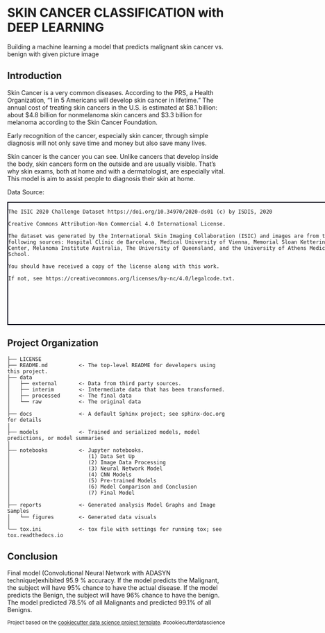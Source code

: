 SKIN CANCER CLASSIFICATION with DEEP LEARNING
==============================

Building a machine learning a model that predicts malignant skin cancer vs. benign with given picture image

Introduction
------------
Skin Cancer is a very common diseases. According to the PRS, a Health Organization, “1 in 5 Americans will develop skin cancer in lifetime.” The annual cost of treating skin cancers in the U.S. is estimated at $8.1 billion: about $4.8 billion for nonmelanoma skin cancers and $3.3 billion for melanoma according to the Skin Cancer Foundation.

Early recognition of the cancer, especially skin cancer, through simple diagnosis will not only save time and money but also save many lives.

Skin cancer is the cancer you can see. Unlike cancers that develop inside the body, skin cancers form on the outside and are usually visible. That’s why skin exams, both at home and with a dermatologist, are especially vital. This model is aim to assist people to diagnosis their skin at home.

Data Source:

<div style="width:800px;height:280px;border:2px solid #001;"> 

    The ISIC 2020 Challenge Dataset https://doi.org/10.34970/2020-ds01 (c) by ISDIS, 2020
    
    Creative Commons Attribution-Non Commercial 4.0 International License.

    The dataset was generated by the International Skin Imaging Collaboration (ISIC) and images are from the following sources: Hospital Clínic de Barcelona, Medical University of Vienna, Memorial Sloan Kettering Cancer Center, Melanoma Institute Australia, The University of Queensland, and the University of Athens Medical School.

    You should have received a copy of the license along with this work.

    If not, see https://creativecommons.org/licenses/by-nc/4.0/legalcode.txt.
</div>


Project Organization
------------

    ├── LICENSE
    ├── README.md          <- The top-level README for developers using this project.
    ├── data
    │   ├── external       <- Data from third party sources.
    │   ├── interim        <- Intermediate data that has been transformed.
    │   ├── processed      <- The final data
    │   └── raw            <- The original data
    │
    ├── docs               <- A default Sphinx project; see sphinx-doc.org for details
    │
    ├── models             <- Trained and serialized models, model predictions, or model summaries
    │
    ├── notebooks          <- Jupyter notebooks. 
    │                         (1) Data Set Up
    │                         (2) Image Data Processing
    │                         (3) Neural Network Model
    │                         (4) CNN Models
    │                         (5) Pre-trained Models
    │                         (6) Model Comparison and Conclusion
    │                         (7) Final Model
    │
    ├── reports            <- Generated analysis Model Graphs and Image Samples
    │   └── figures        <- Generated data visuals
    │
    └── tox.ini            <- tox file with settings for running tox; see tox.readthedocs.io


Conclusion
--------
Final model (Convolutional Neural Network with ADASYN technique)exhibited 95.9 % accuracy.
If the model predicts the Malignant, the subject will have 95% chance to have the actual disease. If the model predicts the Benign, the subject will have 96% chance to have the benign.
The model predicted 78.5% of all Malignants and predicted 99.1% of all Benigns.

<p><small>Project based on the <a target="_blank" href="https://drivendata.github.io/cookiecutter-data-science/">cookiecutter data science project template</a>. #cookiecutterdatascience</small></p>
